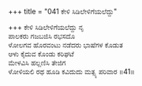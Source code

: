 +++
title = "041 ಕೇಳಿ ಸಿಡಿಲೇಳಿಗೆಯಲೆದ್ದು"

+++
ಕೇಳಿ ಸಿಡಿಲೇಳಿಗೆಯಲೆದ್ದು ನೃ  
ಪಾಲಕರು ಗಜಬಜಿಸಿ ರಭಸದೊ  
ಳೋಲಗವ ಹೊರವಂಟು ನಡೆದರು ಭಾಷೆಗಳ ಕೊಡುತ  
ಆಳು ಕೈದುವ ಕೊಂಡು ಕರಿಘಟೆ  
ಮೇಳವಿಸಿ ಹಲ್ಲಣಿಸಿ ತೇಜಿಗ  
ಳೋಳಿಯಲಿ ರಥ ಹೂಡಿ ಕವಿದುದು ಮತ್ಸ್ಯ ಪರಿವಾರ     ॥41॥